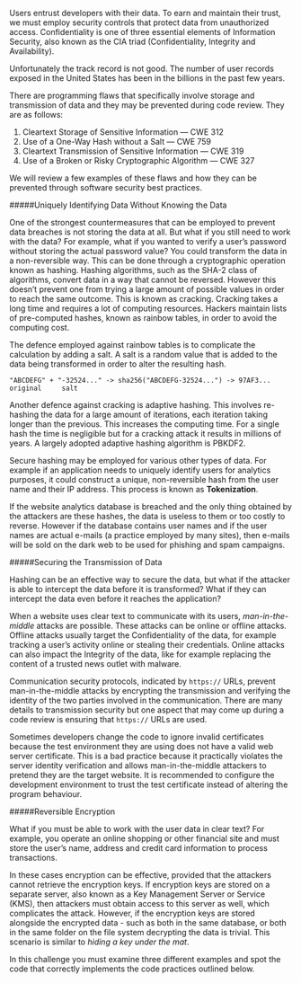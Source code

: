 Users entrust developers with their data. To earn and maintain their trust, we must employ security controls that protect data from unauthorized access. Confidentiality is one of three essential elements of Information Security, also known as the CIA triad (Confidentiality, Integrity and Availability).

Unfortunately the track record is not good. The number of user records exposed in the United States has been in the billions in the past few years.

There are programming flaws that specifically involve storage and transmission of data and they may be prevented during code review. They are as follows:

1. Cleartext Storage of Sensitive Information — CWE 312
2. Use of a One-Way Hash without a Salt — CWE 759
3. Cleartext Transmission of Sensitive Information — CWE 319
4. Use of a Broken or Risky Cryptographic Algorithm — CWE 327

We will review a few examples of these flaws and how they can be prevented through software security best practices.

#####Uniquely Identifying Data Without Knowing the Data

One of the strongest countermeasures that can be employed to prevent data breaches is not storing the data at all.
But what if you still need to work with the data? For example, what if you wanted to verify a user’s password without storing the actual password value?
You could transform the data in a non-reversible way. This can be done through a cryptographic operation known as hashing.
Hashing algorithms, such as the SHA-2 class of algorithms, convert data in a way that cannot be reversed. However this doesn’t prevent one from trying a large amount of possible values in order to reach the same outcome. This is known as cracking. Cracking takes a long time and requires a lot of computing resources. Hackers maintain lists of pre-computed hashes, known as rainbow tables, in order to avoid the computing cost.

The defence employed against rainbow tables is to complicate the calculation by adding a salt. A salt is a random value that is added to the data being transformed in order to alter the resulting hash.

    "ABCDEFG" + "-32524..." -> sha256("ABCDEFG-32524...") -> 97AF3...
    original     salt

Another defence against cracking is adaptive hashing. This involves re-hashing the data for a large amount of iterations, each iteration taking longer than the previous. This increases the computing time. For a single hash the time is negligible but for a cracking attack it results in millions of years. A largely adopted adaptive hashing algorithm is PBKDF2.

Secure hashing may be employed for various other types of data. For example if an application needs to uniquely identify users for analytics purposes, it could construct a unique, non-reversible hash from the user name and their IP address. This process is known as **Tokenization**.

If the website analytics database is breached and the only thing obtained by the attackers are these hashes, the data is useless to them or too costly to reverse. However if the database contains user names and if the user names are actual e-mails (a practice employed by many sites), then e-mails will be sold on the dark web to be used for phishing and spam campaigns.

#####Securing the Transmission of Data

Hashing can be an effective way to secure the data, but what if the attacker is able to intercept the data before it is transformed? What if they can intercept the data even before it reaches the application?

When a website uses clear text to communicate with its users, _man-in-the-middle_ attacks are possible. These attacks can be online or offline attacks. Offline attacks usually target the Confidentiality of the data, for example tracking a user’s activity online or stealing their credentials. Online attacks can also impact the Integrity of the data, like for example replacing the content of a trusted news outlet with malware.

Communication security protocols, indicated by `https://` URLs, prevent man-in-the-middle attacks by encrypting the transmission and verifying the identity of the two parties involved in the communication. There are many details to transmission security but one aspect that may come up during a code review is ensuring that `https://` URLs are used.

Sometimes developers change the code to ignore invalid certificates because the test environment they are using does not have a valid web server certificate. This is a bad practice because it practically violates the server identity verification and allows man-in-the-middle attackers to pretend they are the target website. It is recommended to configure the development environment to trust the test certificate instead of altering the program behaviour.

#####Reversible Encryption

What if you must be able to work with the user data in clear text? For example, you operate an online shopping or other financial site and must store the user’s name, address and credit card information to process transactions.

In these cases encryption can be effective, provided that the attackers cannot retrieve the encryption keys. If encryption keys are stored on a separate server, also known as a Key Management Server or Service (KMS), then attackers must obtain access to this server as well, which complicates the attack. However, if the encryption keys are stored alongside the encrypted data - such as both in the same database, or both in the same folder on the file system decrypting the data is trivial. This scenario is similar to _hiding a key under the mat_.

In this challenge you must examine three different examples and spot the code that correctly implements the code practices outlined below.
